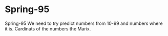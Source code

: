 # Spring-95
Spring-95
We need to try predict numbers from 10-99 and 
numbers where it is. Cardinats of the numbers the
Marix.
